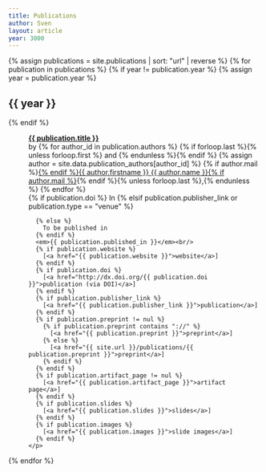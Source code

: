 ```yaml
---
title: Publications
author: Sven
layout: article
year: 3000
---
```


<dl>
{% assign publications = site.publications | sort: "url" | reverse %}
{% for publication in publications %}
  {% if year != publication.year %}
    {% assign year = publication.year %}
    <dt><h2>{{ year }}</h2></dt>
  {% endif %}
  <dd>
    <p>
      <strong>
        <a name="{{ publication.key }}"></a><a name="{{ publication.slug }}"></a>
        <a href="{{ publication.url }}">{{ publication.title }}</a>
      </strong>
      <br/>
	    by {% for author_id in publication.authors %}
        {% if forloop.last %}{% unless forloop.first %}
          and
        {% endunless %}{% endif %}
        {% assign author = site.data.publication_authors[author_id] %}
        {% if author.mail %}<a href="mailto:{{ author.mail }}">{% endif %}{{ author.firstname }} {{ author.name }}{% if author.mail %}</a>{% endif %}{% unless forloop.last %},{% endunless %}
      {% endfor %}<br/>
      {% if publication.doi %}
        In
      {% elsif publication.publisher_link or publication.type == "venue" %}
        
      {% else %}
        To be published in
      {% endif %}
	  <em>{{ publication.published_in }}</em><br/>
      {% if publication.website %}
        [<a href="{{ publication.website }}">website</a>]
      {% endif %}
      {% if publication.doi %}
        [<a href="http://dx.doi.org/{{ publication.doi }}">publication (via DOI)</a>]
      {% endif %}
      {% if publication.publisher_link %}
        [<a href="{{ publication.publisher_link }}">publication</a>]
      {% endif %}
      {% if publication.preprint != nul %}
        {% if publication.preprint contains "://" %}
          [<a href="{{ publication.preprint }}">preprint</a>]
        {% else %}
          [<a href="{{ site.url }}/publications/{{ publication.preprint }}">preprint</a>]
        {% endif %}
      {% endif %}
      {% if publication.artifact_page != nul %}
        [<a href="{{ publication.artifact_page }}">artifact page</a>]
      {% endif %}
      {% if publication.slides %}
        [<a href="{{ publication.slides }}">slides</a>]
      {% endif %}
      {% if publication.images %}
        [<a href="{{ publication.images }}">slide images</a>]
      {% endif %}
    </p>
  </dd>
{% endfor %}
</dl>